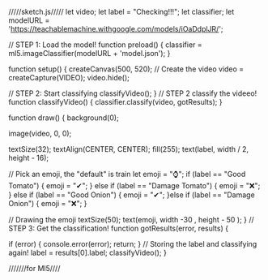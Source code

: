 /////sketch.js/////
let video;
let label = "Checking!!!";
let classifier;
let modelURL = 'https://teachablemachine.withgoogle.com/models/iOaDdplJR/';

// STEP 1: Load the model!
function preload() {
  classifier = ml5.imageClassifier(modelURL + 'model.json');
}

function setup() {
  createCanvas(500, 520);
  // Create the video
  video = createCapture(VIDEO);
  video.hide();

  // STEP 2: Start classifying
  classifyVideo();
}
// STEP 2 classify the videeo!
function classifyVideo() {
  classifier.classify(video, gotResults);
}

function draw() {
  background(0);

  
  image(video, 0, 0);

  
  textSize(32);
  textAlign(CENTER, CENTER);
  fill(255);
  text(label, width / 2, height - 16);

  // Pick an emoji, the "default" is train
  let emoji = "⌚";
  if (label == "Good Tomato") {
    emoji = "✔";
  } else if (label == "Damage Tomato") {
    emoji = "❌";
  } else if (label == "Good Onion") {
    emoji = "✔";
  }else if (label == "Damage Onion") {
    emoji = "❌";
  }

  // Drawing the emoji
  textSize(50);
  text(emoji, width -30 , height - 50 );
}
// STEP 3: Get the classification!
function gotResults(error, results) {
  
  if (error) {
    console.error(error);
    return;
  }
  // Storing the label and classifying again!
  label = results[0].label;
  classifyVideo();
}

///////for Ml5////
        <script src="https://unpkg.com/ml5@0.4.2/dist/ml5.min.js"></script>
